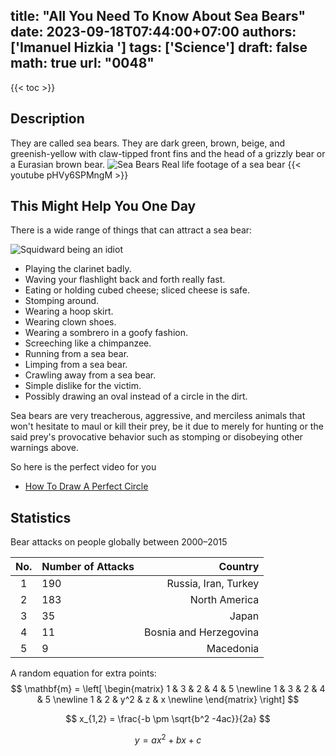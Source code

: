 
title: "All You Need To Know About Sea Bears"
date: 2023-09-18T07:44:00+07:00
authors: ['Imanuel Hizkia ']
tags: ['Science']
draft: false
math: true
url: "0048"
---
{{< toc >}}

## Description
They are called sea bears. They are dark green, brown, beige, and greenish-yellow with claw-tipped front fins and the head of a grizzly bear or a Eurasian brown bear.
![Sea Bears](https://images-wixmp-ed30a86b8c4ca887773594c2.wixmp.com/f/eb400a58-933e-4177-b93a-9a567df45100/ddagvsb-417aa1cb-3747-4843-a209-9d9a51143409.png/v1/fit/w_828,h_772/a_sea_bear____by_captainquack64_ddagvsb-414w-2x.png?token=eyJ0eXAiOiJKV1QiLCJhbGciOiJIUzI1NiJ9.eyJzdWIiOiJ1cm46YXBwOjdlMGQxODg5ODIyNjQzNzNhNWYwZDQxNWVhMGQyNmUwIiwiaXNzIjoidXJuOmFwcDo3ZTBkMTg4OTgyMjY0MzczYTVmMGQ0MTVlYTBkMjZlMCIsIm9iaiI6W1t7ImhlaWdodCI6Ijw9MTMwOCIsInBhdGgiOiJcL2ZcL2ViNDAwYTU4LTkzM2UtNDE3Ny1iOTNhLTlhNTY3ZGY0NTEwMFwvZGRhZ3ZzYi00MTdhYTFjYi0zNzQ3LTQ4NDMtYTIwOS05ZDlhNTExNDM0MDkucG5nIiwid2lkdGgiOiI8PTE0MDMifV1dLCJhdWQiOlsidXJuOnNlcnZpY2U6aW1hZ2Uub3BlcmF0aW9ucyJdfQ.Q5gUgjD7CKAwauR1hqygcwnV0V5KYXauDMyLmd9vqrQ)
Real life footage of a sea bear
{{< youtube pHVy6SPMngM >}}

## This Might Help You One Day

There is a wide range of things that can attract a sea bear:

![Squidward being an idiot](https://media.printables.com/media/prints/340673/images/2908007_ab052aa6-9a02-420a-8bb5-f4124d9a8f80/thumbs/inside/1600x1200/jpg/432.webp)


+ Playing the clarinet badly.
+ Waving your flashlight back and forth really fast.
+ Eating or holding cubed cheese; sliced cheese is safe.
+ Stomping around.
+ Wearing a hoop skirt.
+ Wearing clown shoes.
+ Wearing a sombrero in a goofy fashion.
+ Screeching like a chimpanzee.
+ Running from a sea bear.
+ Limping from a sea bear.
+ Crawling away from a sea bear.
+ Simple dislike for the victim.
+ Possibly drawing an oval instead of a circle in the dirt.

Sea bears are very treacherous, aggressive, and merciless animals that won't hesitate to maul or kill their prey, be it due to merely for hunting or the said prey's provocative behavior such as stomping or disobeying other warnings above.
    
So here is the perfect video for you
+ [How To Draw A Perfect Circle](https://youtu.be/JEiLqbnSaWw?si=m3SkkqV65fTql7Cv)

## Statistics

Bear attacks on people globally between 2000–2015

No. | Number of Attacks | Country
:-: | :- | -:
1 | 190 | Russia, Iran, Turkey
2 | 183 | North America
3 | 35 | Japan
4 | 11 | Bosnia and Herzegovina
5 | 9 | Macedonia


A random equation for extra points:
$$
\mathbf{m} =
\left[
\begin{matrix}
1 & 3 & 2 & 4 & 5 \newline
1 & 3 & 2 & 4 & 5 \newline
1 & 2 & y^2 & z & x \newline
\end{matrix}
\right]
$$

$$
x_{1,2} = \frac{-b \pm \sqrt{b^2 -4ac}}{2a}
$$

$$\tag{23}
y = ax^2 + bx +c
$$
